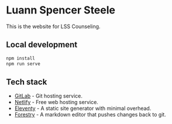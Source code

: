 # Luann Spencer Steele

This is the website for LSS Counseling.

## Local development

```bash
npm install
npm run serve
```

## Tech stack

- [GitLab](https://gitlab.com/PxlBuzzard/luannespencersteele) - Git hosting service.
- [Netlify](https://netlify.com) - Free web hosting service.
- [Eleventy](https://www.11ty.dev/) - A static site generator with minimal overhead.
- [Forestry](https://forestry.io) - A markdown editor that pushes changes back to git.
